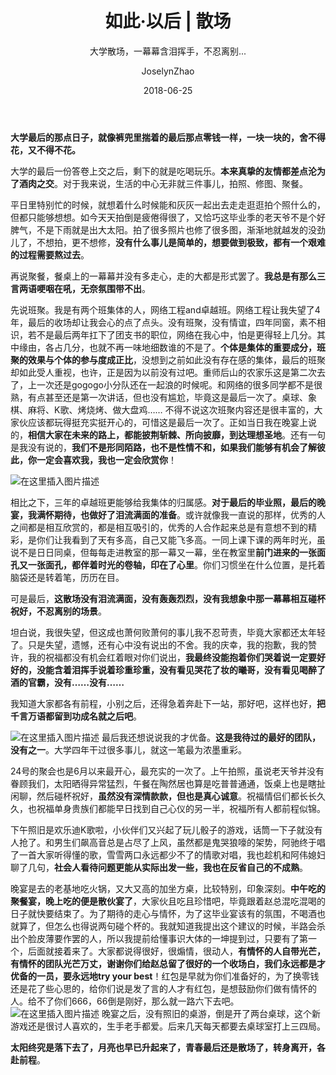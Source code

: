 ﻿---
layout:     post
title:      如此·以后 | 散场
subtitle:   大学散场，一幕幕含泪挥手，不忍离别...
date:       2018-06-25
author:     JoselynZhao
header-img: img/home-bg-o.jpg
catalog: true
tags:
    - 如此·以后
---

**大学最后的那点日子，就像裤兜里揣着的最后那点零钱一样，一块一块的，舍不得花，又不得不花。**

大学的最后一份答卷上交之后，剩下的就是吃喝玩乐。**本来真挚的友情都差点沦为了酒肉之交**。对于我来说，生活的中心无非就三件事儿，拍照、修图、聚餐。

平日里特别忙的时候，就想着什么时候能和灰灰一起出去走走逛逛拍个照什么的，但都只能够想想。如今天天拍倒是疲倦得很了，又恰巧这毕业季的老天爷不是个好脾气，不是下雨就是出大太阳。拍了很多照片也修了很多图，渐渐地就越发的没劲儿了，不想拍，更不想修，**没有什么事儿是简单的，想要做到极致，都有一个艰难的过程需要熬过去**。

再说聚餐，餐桌上的一幕幕并没有多走心，走的大都是形式罢了。**我总是有那么三言两语哽咽在吼，无奈氛围带不出**。

先说班聚。我是有两个班集体的人，网络工程and卓越班。网络工程让我失望了4年，最后的收场却让我会心的点了点头。没有班聚，没有情谊，四年同窗，素不相识，若不是最后两年扛下了团支书的职位，网络在我心中，怕是更得轻上几分。其中缘由，各占几分，也就不再一味地细数谁的不是了。**个体是集体的重要成分，班聚的效果与个体的参与度成正比**，没想到之前如此没有存在感的集体，最后的班聚却如此受人重视，也许，正是因为以前没有过吧。重师后山的农家乐这是第二次去了，上一次还是gogogo小分队还在一起浪的时候呢。和网络的很多同学都不是很熟，有点甚至还是第一次讲话，但也没有尴尬，毕竟这是最后一次了。桌球、象棋、麻将、K歌、烤烧烤、做大盘鸡…… 不得不说这次班聚内容还是很丰富的，大家伙应该都玩得挺充实挺开心的，可惜这是最后一次了。正如当日我在晚宴上说的，**相信大家在未来的路上，都能披荆斩棘、所向披靡，到达理想圣地**。还有一句是我没有说的，**我们不是形同陌路，也不是性情不和，如果我们能够有机会了解彼此，你一定会喜欢我，我也一定会欣赏你**！

![在这里插入图片描述](https://img-blog.csdnimg.cn/20190501152541605.png?x-oss-process=image/watermark,type_ZmFuZ3poZW5naGVpdGk,shadow_10,text_aHR0cHM6Ly9ibG9nLmNzZG4ubmV0L05HVWV2ZXIxNQ==,size_16,color_FFFFFF,t_70)

相比之下，三年的卓越班更能够给我集体的归属感。**对于最后的毕业照，最后的晚宴，我满怀期待，也做好了泪流满面的准备**。或许就像我一直说的那样，优秀的人之间都是相互欣赏的，都是相互吸引的，优秀的人合作起来总是有意想不到的精彩，是你们让我看到了天有多高，自己又能飞多高。一同上课下课的两年时光，虽说不是日日同桌，但每每走进教室的那一幕又一幕，坐在教室里**前门进来的一张面孔又一张面孔，都伴着时光的卷轴，印在了心里**。你们习惯坐在什么位置，是托着脑袋还是转着笔，历历在目。

可是最后，**这散场没有泪流满面，没有轰轰烈烈，没有我想象中那一幕幕相互碰杯祝好，不忍离别的场景**。

坦白说，我很失望，但这成也萧何败萧何的事儿我不忍苛责，毕竟大家都还太年轻了。只是失望，遗憾，还有心中没有说出的不舍。我的庆幸，我的抱歉，我的赞许，我的祝福都没有机会红着眼对你们说出，**我最终没能抱着你们哭着说一定要好好的，没能含着泪挥手说着珍重珍重，没有看见哭花了妆的曦哥，没有看见喝醉了酒的官霸，没有……没有……** 

我知道大家都各有前程，小别之后，还得急着奔赴下一站，那好吧，这样也好，**把千言万语都留到功成名就之后吧**。

![在这里插入图片描述](https://img-blog.csdnimg.cn/20190501152548721.png?x-oss-process=image/watermark,type_ZmFuZ3poZW5naGVpdGk,shadow_10,text_aHR0cHM6Ly9ibG9nLmNzZG4ubmV0L05HVWV2ZXIxNQ==,size_16,color_FFFFFF,t_70)
最后我还想说说我的才优备。**这是我待过的最好的团队，没有之一**。大学四年干过很多事儿，就这一笔最为浓墨重彩。

24号的聚会也是6月以来最开心，最充实的一次了。上午拍照，虽说老天爷并没有眷顾我们，太阳晒得异常猛烈，午餐在陶然居也算是吃普普通通，饭桌上也是瞎扯闲聊，然后碰杯祝好，**虽然没有深情款款，但也是真心诚意**。祝福情侣们都长长久久，也祝福单身贵族们都能早日找到自己心仪的另一半，祝福所有人都前程似锦。

下午照旧是欢乐迪K歌啦，小伙伴们又兴起了玩儿骰子的游戏，话筒一下子就没有人抢了。和男生们飙高音总是占尽了上风，虽然都是鬼哭狼嚎的架势，阿驰终于唱了一首大家听得懂的歌，雪雪两口永远都少不了的情歌对唱，我也趁机和阿伟媳妇聊了几句，**社会人看待问题更能从实际出发一些，我也在反省自己的不成熟**。

晚宴是去的老基地吃火锅，又大又高的加坐方桌，比较特别，印象深刻。**中午吃的聚餐宴，晚上吃的便是散伙宴了**，大家伙且吃且珍惜吧，毕竟跟着赵总混吃混喝的日子就快要结束了。为了期待的走心与情怀，为了这毕业宴该有的氛围，不喝酒也就算了，但怎么也得说两句碰个杯的。我就知道我提出这个建议的时候，半路会杀出个脸皮薄要作罢的人，所以我提前给懂事识大体的一坤提到过，只要有了第一个，后面就接着来了。大家都说得很好，很煽情，很动人，**有情怀的人自带光芒，有情怀的团队光芒万丈，谢谢你们给赵总留了很好的一个收场白，我们永远都是才优备的一员，要永远地try your best**！红包是早就为你们准备好的，为了换零钱还是花了些心思的，给你们说是发了言的人才有红包，是想鼓励你们做有情怀的人。给不了你们666，66倒是刚好，那么就一路六下去吧。
![在这里插入图片描述](https://img-blog.csdnimg.cn/20190501152557800.png?x-oss-process=image/watermark,type_ZmFuZ3poZW5naGVpdGk,shadow_10,text_aHR0cHM6Ly9ibG9nLmNzZG4ubmV0L05HVWV2ZXIxNQ==,size_16,color_FFFFFF,t_70)
晚宴之后，没有照旧的桌游，倒是开了两台桌球，这个新游戏还是很讨人喜欢的，生手老手都爱。后来几天每天都要去桌球室打上三四局。

**太阳终究是落下去了，月亮也早已升起来了，青春最后还是散场了，转身离开，各赴前程**。

